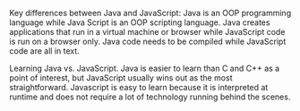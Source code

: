Key differences between Java and JavaScript: Java is an OOP programming language while Java Script is an OOP scripting language. Java creates applications that run in a virtual machine or browser while JavaScript code is run on a browser only. Java code needs to be compiled while JavaScript code are all in text.

Learning Java vs. JavaScript. Java is easier to learn than C and C++ as a point of interest, but JavaScript usually wins out as the most straightforward. Javascript is easy to learn because it is interpreted at runtime and does not require a lot of technology running behind the scenes.